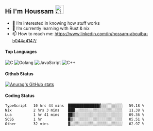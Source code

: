 ## Hi I'm Houssam <img src="https://user-images.githubusercontent.com/1303154/88677602-1635ba80-d120-11ea-84d8-d263ba5fc3c0.gif" width="28px" alt="hi">

- 👀 I’m interested in knowing how stuff works
- 🔭 I’m currently learning with Rust & nix
- 📫 How to reach me: https://www.linkedin.com/in/hossam-abouiba-b044a4147/

#### Top Languages

![C](https://img.shields.io/badge/c-%2300599C.svg?style=for-the-badge&logo=c&logoColor=white)
![Golang](https://img.shields.io/badge/go-blue?style=for-the-badge&logo=Goland)
![JavaScript](https://img.shields.io/badge/javascript-%23323330.svg?style=for-the-badge&logo=javascript&logoColor=%23F7DF1E)
![C++](https://img.shields.io/badge/C%2B%2B-blue?style=for-the-badge&logo=C%2B%2B)


#### Github Status
[![Anurag's GitHub stats](https://github-readme-stats.vercel.app/api?username=0xhoussam&theme=tokyonight)](https://github.com/anuraghazra/github-readme-stats)

#### Coding Status
<!--START_SECTION:waka-->

```txt
TypeScript   10 hrs 44 mins  ██████████████▓░░░░░░░░░░   59.18 %
Nix          2 hrs 3 mins    ███░░░░░░░░░░░░░░░░░░░░░░   11.38 %
Lua          1 hr 41 mins    ██▒░░░░░░░░░░░░░░░░░░░░░░   09.36 %
SCSS         1 hr            █▒░░░░░░░░░░░░░░░░░░░░░░░   05.51 %
Other        32 mins         ▓░░░░░░░░░░░░░░░░░░░░░░░░   02.97 %
```

<!--END_SECTION:waka-->
